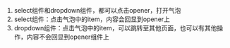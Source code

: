 1. select组件和dropdown组件，都可以点击opener，打开气泡
2. select组件：点击气泡中的item，内容会回显到opener上
3. dropdown组件：点击气泡中的item，可以跳转至其他页面，也可以有其他操作，内容不会回显到opener组件上